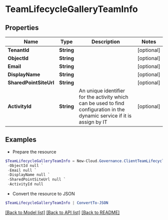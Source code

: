 # TeamLifecycleGalleryTeamInfo
## Properties

Name | Type | Description | Notes
------------ | ------------- | ------------- | -------------
**TenantId** | **String** |  | [optional] 
**ObjectId** | **String** |  | [optional] 
**Email** | **String** |  | [optional] 
**DisplayName** | **String** |  | [optional] 
**SharedPointSiteUrl** | **String** |  | [optional] 
**ActivityId** | **String** | An unique identifier for the activity which can be used to find configuration in the dynamic service if it is assign by IT | [optional] 

## Examples

- Prepare the resource
```powershell
$TeamLifecycleGalleryTeamInfo = New-Cloud.Governance.ClientTeamLifecycleGalleryTeamInfo  -TenantId null `
 -ObjectId null `
 -Email null `
 -DisplayName null `
 -SharedPointSiteUrl null `
 -ActivityId null
```

- Convert the resource to JSON
```powershell
$TeamLifecycleGalleryTeamInfo | ConvertTo-JSON
```

[[Back to Model list]](../README.md#documentation-for-models) [[Back to API list]](../README.md#documentation-for-api-endpoints) [[Back to README]](../README.md)

